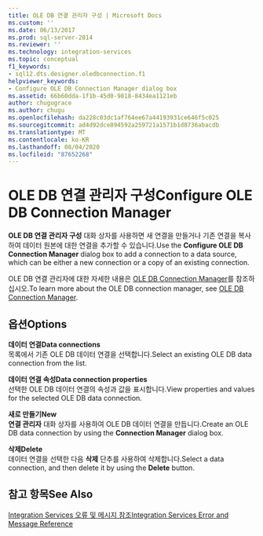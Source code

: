 ```yaml
---
title: OLE DB 연결 관리자 구성 | Microsoft Docs
ms.custom: ''
ms.date: 06/13/2017
ms.prod: sql-server-2014
ms.reviewer: ''
ms.technology: integration-services
ms.topic: conceptual
f1_keywords:
- sql12.dts.designer.oledbconnection.f1
helpviewer_keywords:
- Configure OLE DB Connection Manager dialog box
ms.assetid: 66b60dda-1f1b-45d0-9818-8434ea1121eb
author: chugugrace
ms.author: chugu
ms.openlocfilehash: da228c03dc1af764ee67a44193931ce646f5c025
ms.sourcegitcommit: ad4d92dce894592a259721a1571b1d8736abacdb
ms.translationtype: MT
ms.contentlocale: ko-KR
ms.lasthandoff: 08/04/2020
ms.locfileid: "87652268"
---
```

# <a name="configure-ole-db-connection-manager"></a><span data-ttu-id="b0010-102">OLE DB 연결 관리자 구성</span><span class="sxs-lookup"><span data-stu-id="b0010-102">Configure OLE DB Connection Manager</span></span>
  <span data-ttu-id="b0010-103">**OLE DB 연결 관리자 구성** 대화 상자를 사용하면 새 연결을 만들거나 기존 연결을 복사하여 데이터 원본에 대한 연결을 추가할 수 있습니다.</span><span class="sxs-lookup"><span data-stu-id="b0010-103">Use the **Configure OLE DB Connection Manager** dialog box to add a connection to a data source, which can be either a new connection or a copy of an existing connection.</span></span>  
  
 <span data-ttu-id="b0010-104">OLE DB 연결 관리자에 대한 자세한 내용은 [OLE DB Connection Manager](connection-manager/ole-db-connection-manager.md)를 참조하십시오.</span><span class="sxs-lookup"><span data-stu-id="b0010-104">To learn more about the OLE DB connection manager, see [OLE DB Connection Manager](connection-manager/ole-db-connection-manager.md).</span></span>  
  
## <a name="options"></a><span data-ttu-id="b0010-105">옵션</span><span class="sxs-lookup"><span data-stu-id="b0010-105">Options</span></span>  
 <span data-ttu-id="b0010-106">**데이터 연결**</span><span class="sxs-lookup"><span data-stu-id="b0010-106">**Data connections**</span></span>  
 <span data-ttu-id="b0010-107">목록에서 기존 OLE DB 데이터 연결을 선택합니다.</span><span class="sxs-lookup"><span data-stu-id="b0010-107">Select an existing OLE DB data connection from the list.</span></span>  
  
 <span data-ttu-id="b0010-108">**데이터 연결 속성**</span><span class="sxs-lookup"><span data-stu-id="b0010-108">**Data connection properties**</span></span>  
 <span data-ttu-id="b0010-109">선택한 OLE DB 데이터 연결의 속성과 값을 표시합니다.</span><span class="sxs-lookup"><span data-stu-id="b0010-109">View properties and values for the selected OLE DB data connection.</span></span>  
  
 <span data-ttu-id="b0010-110">**새로 만들기**</span><span class="sxs-lookup"><span data-stu-id="b0010-110">**New**</span></span>  
 <span data-ttu-id="b0010-111">**연결 관리자** 대화 상자를 사용하여 OLE DB 데이터 연결을 만듭니다.</span><span class="sxs-lookup"><span data-stu-id="b0010-111">Create an OLE DB data connection by using the **Connection Manager** dialog box.</span></span>  
  
 <span data-ttu-id="b0010-112">**삭제**</span><span class="sxs-lookup"><span data-stu-id="b0010-112">**Delete**</span></span>  
 <span data-ttu-id="b0010-113">데이터 연결을 선택한 다음 **삭제** 단추를 사용하여 삭제합니다.</span><span class="sxs-lookup"><span data-stu-id="b0010-113">Select a data connection, and then delete it by using the **Delete** button.</span></span>  
  
## <a name="see-also"></a><span data-ttu-id="b0010-114">참고 항목</span><span class="sxs-lookup"><span data-stu-id="b0010-114">See Also</span></span>  
 [<span data-ttu-id="b0010-115">Integration Services 오류 및 메시지 참조</span><span class="sxs-lookup"><span data-stu-id="b0010-115">Integration Services Error and Message Reference</span></span>](../../2014/integration-services/integration-services-error-and-message-reference.md)  
  
  
